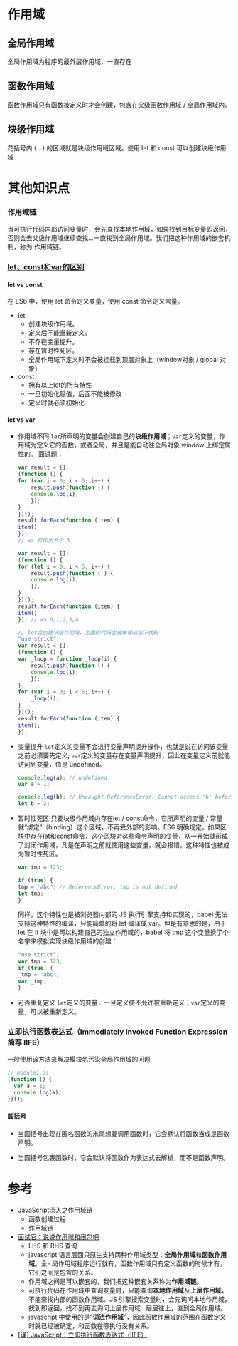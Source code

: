 # 作用域

## 全局作用域
全局作用域为程序的最外层作用域，一直存在

## 函数作用域
函数作用域只有函数被定义时才会创建，包含在父级函数作用域 / 全局作用域内。

## 块级作用域
花括号内 {...} 的区域就是块级作用域区域。使用 let 和 const 可以创建块级作用域

# 其他知识点

### 作用域链
当可执行代码内部访问变量时，会先查找本地作用域，如果找到目标变量即返回，否则会去父级作用域继续查找...一直找到全局作用域。我们把这种作用域的嵌套机制，称为 作用域链。

### [let、const和var的区别](https://mitianyi.gitbook.io/frontend-interview-guide/es6/let-and-const)
#### let vs const
在 ES6 中，使用 let 命令定义变量，使用 const 命令定义常量。
- let
    - 创建块级作用域。
    - 定义后不能重新定义。
    - 不存在变量提升。
    - 存在暂时性死区。
    - 全局作用域下定义时不会被挂载到顶层对象上（window对象 / global 对象）
- const
    - 拥有以上let的所有特性
    - 一旦初始化赋值，后面不能被修改
    - 定义时就必须初始化


#### let vs var
- 作用域不同
    `let`所声明的变量会创建自己的**块级作用域**；`var`定义的变量，作用域为定义它的函数，或者全局，并且是能自动往全局对象 window 上绑定属性的。
    面试题：
    ```js
    var result = [];
    (function () {
    for (var i = 0; i < 5; i++) {
        result.push(function () {
        console.log(i);
        });
    }
    })();
    result.forEach(function (item) {
    item()
    });
    // => 打印出五个 5
    ```
    ```js
    var result = [];
    (function () {
    for (let i = 0; i < 5; i++) {
        result.push(function ( ) {
        console.log(i);
        });
    }
    })();
    result.forEach(function (item) {
    item()
    }); // => 0,1,2,3,4

    // let会创建块级作用域，上面的代码会被编译成如下代码
    "use strict";
    var result = [];
    (function () {
    var _loop = function _loop(i) {
        result.push(function () {
        console.log(i);
        });
    };
    for (var i = 0; i < 5; i++) {
        _loop(i);
    }
    })();
    result.forEach(function (item) {
    item();
    });
    ```
- 变量提升
    `let`定义的变量不会进行变量声明提升操作，也就是说在访问该变量之前必须要先定义; `var`定义的变量存在变量声明提升，因此在变量定义前就能访问到变量，值是 undefined。
    ```js
    console.log(a); // undefined
    var a = 1;

    console.log(b); // Uncaught ReferenceError: Cannot access 'b' before initialization
    let b = 2;
    ```
- 暂时性死区
    只要块级作用域内存在let / const命令，它所声明的变量 / 常量就“绑定”（binding）这个区域，不再受外部的影响。ES6 明确规定，如果区块中存在let和const命令，这个区块对这些命令声明的变量，从一开始就形成了封闭作用域，凡是在声明之前就使用这些变量，就会报错。这种特性也被成为暂时性死区。
    ```js
    var tmp = 123;

    if (true) {
    tmp = 'abc'; // ReferenceError: tmp is not defined
    let tmp;
    }
    ```
    同样，这个特性也是被浏览器内部的 JS 执行引擎支持和实现的，babel 无法支持这种特性的编译，只能简单的将 let 编译成 var。但是有意思的是，由于 let 在 if 块中是可以构建自己的独立作用域的，babel  将 tmp 这个变量换了个名字来模拟实现块级作用域的创建：
    ```js
    "use strict";
    var tmp = 123;
    if (true) {
    _tmp = 'abc';
    var _tmp;
    }
    ```
- 可否重复定义
    `let`定义的变量，一旦定义便不允许被重新定义；`var`定义的变量，可以被重新定义。



### 立即执行函数表达式（Immediately Invoked Function Expression 简写 IIFE）
一般使用该方法来解决模块名污染全局作用域的问题
```js
// module1.js
(function () {
  var a = 1;
  console.log(a);
})();
```

#### 圆括号
- 当圆括号出现在匿名函数的末尾想要调用函数时，它会默认将函数当成是函数声明。

- 当圆括号包裹函数时，它会默认将函数作为表达式去解析，而不是函数声明。




# 参考
- [JavaScript深入之作用域链](https://github.com/mqyqingfeng/Blog/issues/6)
    - 函数创建过程
    - 作用域链
- [面试官：说说作用域和闭包吧](https://juejin.cn/post/6844904165672484871#comment)
    - LHS 和 RHS 查询
    - javascript 语言层面只原生支持两种作用域类型：**全局作用域**和**函数作用域**。全- 局作用域程序运行就有，函数作用域只有定义函数的时候才有，它们之间是包含的关系。
    - 作用域之间是可以嵌套的，我们把这种嵌套关系称为**作用域链**。
    - 可执行代码在作用域中查询变量时，只能查询**本地作用域**及**上层作用域**，不能查找内部的函数作用域。JS 引擎搜索变量时，会先询问本地作用域，找到即返回，找不到再去询问上层作用域...层层往上，直到全局作用域。
    - javascript 中使用的是“**词法作用域**”，因此函数作用域的范围在函数定义时就已经被确定，和函数在哪执行没有关系。
- [[译] JavaScript：立即执行函数表达式（IIFE）](https://segmentfault.com/a/1190000003985390)